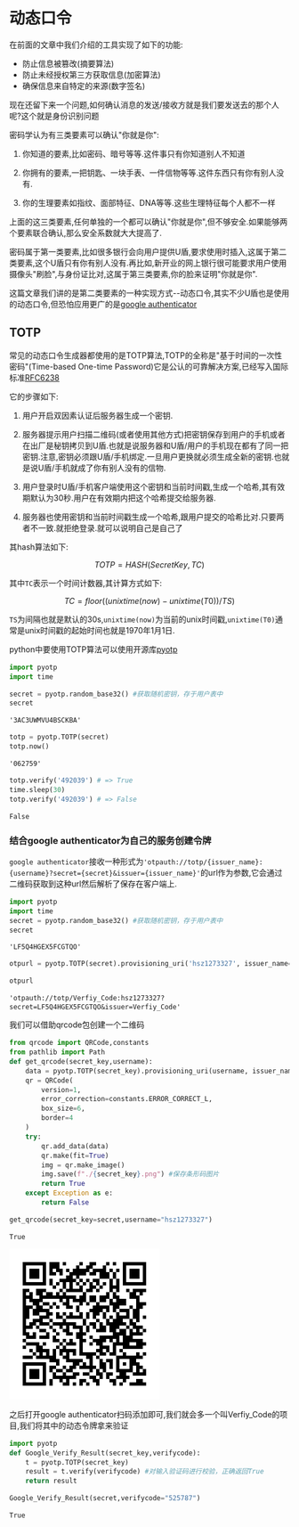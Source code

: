 
# 动态口令

在前面的文章中我们介绍的工具实现了如下的功能:

+ 防止信息被篡改(摘要算法)
+ 防止未经授权第三方获取信息(加密算法)
+ 确保信息来自特定的来源(数字签名)


现在还留下来一个问题,如何确认消息的发送/接收方就是我们要发送去的那个人呢?这个就是身份识别问题


密码学认为有三类要素可以确认"你就是你":

1. 你知道的要素,比如密码、暗号等等.这件事只有你知道别人不知道

2. 你拥有的要素,一把钥匙、一块手表、一件信物等等.这件东西只有你有别人没有.

3. 你的生理要素如指纹、面部特征、DNA等等.这些生理特征每个人都不一样

上面的这三类要素,任何单独的一个都可以确认"你就是你",但不够安全.如果能够两个要素联合确认,那么安全系数就大大提高了.

密码属于第一类要素,比如很多银行会向用户提供U盾,要求使用时插入,这属于第二类要素,这个U盾只有你有别人没有.再比如,新开业的网上银行很可能要求用户使用摄像头"刷脸",与身份证比对,这属于第三类要素,你的脸来证明"你就是你".


这篇文章我们讲的是第二类要素的一种实现方式--动态口令,其实不少U盾也是使用的动态口令,但恐怕应用更广的是[google authenticator](https://play.google.com/store/apps/details?id=com.google.android.apps.authenticator2&hl=zh_CN)

## TOTP

常见的动态口令生成器都使用的是TOTP算法,TOTP的全称是"基于时间的一次性密码"(Time-based One-time Password)它是公认的可靠解决方案,已经写入国际标准[RFC6238](https://tools.ietf.org/html/rfc6238)

它的步骤如下:

1. 用户开启双因素认证后服务器生成一个密钥.

2. 服务器提示用户扫描二维码(或者使用其他方式)把密钥保存到用户的手机或者在出厂是秘钥拷贝到U盾.也就是说服务器和U盾/用户的手机现在都有了同一把密钥.注意,密钥必须跟U盾/手机绑定.一旦用户更换就必须生成全新的密钥.也就是说U盾/手机就成了你有别人没有的信物.

3. 用户登录时U盾/手机客户端使用这个密钥和当前时间戳,生成一个哈希,其有效期默认为30秒.用户在有效期内把这个哈希提交给服务器.

4. 服务器也使用密钥和当前时间戳生成一个哈希,跟用户提交的哈希比对.只要两者不一致.就拒绝登录.就可以说明自己是自己了



其hash算法如下:

$$TOTP = HASH(SecretKey, TC)$$

其中`TC`表示一个时间计数器,其计算方式如下:

$$ TC = floor((unixtime(now) − unixtime(T0)) / TS) $$

`TS`为间隔也就是默认的30s,`unixtime(now)`为当前的unix时间戳,`unixtime(T0)`通常是unix时间戳的起始时间也就是1970年1月1日.

python中要使用TOTP算法可以使用开源库[pyotp](https://github.com/pyauth/pyotp)


```python
import pyotp
import time
```


```python
secret = pyotp.random_base32() #获取随机密钥，存于用户表中
secret
```




    '3AC3UWMVU4BSCKBA'




```python
totp = pyotp.TOTP(secret)
totp.now()
```




    '062759'




```python
totp.verify('492039') # => True
time.sleep(30)
totp.verify('492039') # => False
```




    False



### 结合google authenticator为自己的服务创建令牌

`google authenticator`接收一种形式为`'otpauth://totp/{issuer_name}:{username}?secret={secret}&issuer={issuer_name}'`的url作为参数,它会通过二维码获取到这种url然后解析了保存在客户端上.


```python
import pyotp
import time
secret = pyotp.random_base32() #获取随机密钥，存于用户表中
secret
```




    'LF5Q4HGEX5FCGTQO'




```python
otpurl = pyotp.TOTP(secret).provisioning_uri('hsz1273327', issuer_name="Verfiy_Code")
```


```python
otpurl
```




    'otpauth://totp/Verfiy_Code:hsz1273327?secret=LF5Q4HGEX5FCGTQO&issuer=Verfiy_Code'



我们可以借助qrcode包创建一个二维码


```python
from qrcode import QRCode,constants
from pathlib import Path
def get_qrcode(secret_key,username):
    data = pyotp.TOTP(secret_key).provisioning_uri(username, issuer_name="Verfiy_Code")
    qr = QRCode(
        version=1,
        error_correction=constants.ERROR_CORRECT_L,
        box_size=6,
        border=4
    )
    try:
        qr.add_data(data)
        qr.make(fit=True)
        img = qr.make_image()
        img.save(f"./{secret_key}.png") #保存条形码图片
        return True
    except Exception as e:
        return False
```


```python
get_qrcode(secret_key=secret,username="hsz1273327")
```




    True



![](./LF5Q4HGEX5FCGTQO.png)

之后打开google authenticator扫码添加即可,我们就会多一个叫Verfiy_Code的项目,我们将其中的动态令牌拿来验证


```python
import pyotp
def Google_Verify_Result(secret_key,verifycode):
    t = pyotp.TOTP(secret_key)
    result = t.verify(verifycode) #对输入验证码进行校验，正确返回True
    return result
```


```python
Google_Verify_Result(secret,verifycode="525787")
```




    True


